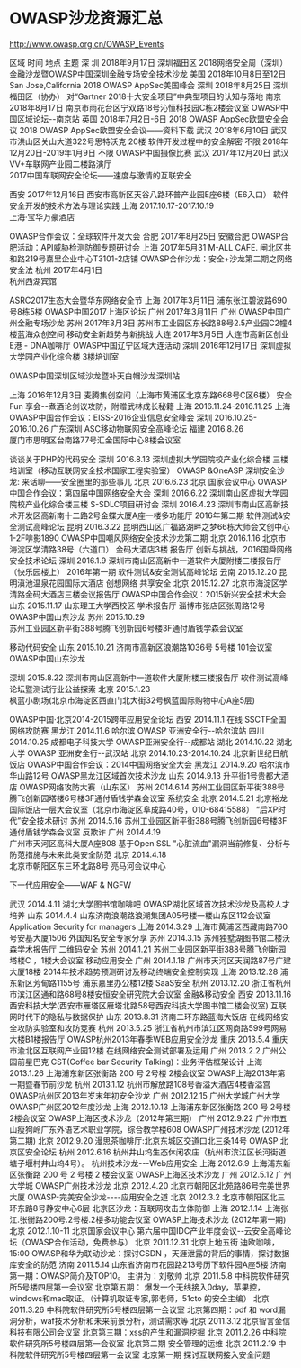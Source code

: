 # OWASP沙龙资源汇总

http://www.owasp.org.cn/OWASP_Events

区域 时间	地点	主题
深 圳	2018年9月17日	深圳福田区	2018网络安全周（深圳）金融沙龙暨OWASP中国深圳金融专场安全技术沙龙
美国	2018年10月8日至12日	San Jose,California	2018 OWASP AppSec美国峰会
深圳	2018年8月25日	深圳福田区（协办）	对“Gartner 2018十大安全项目”中典型项目的认知与落地
南京	2018年8月17日	南京市雨花台区宁双路18号沁恒科技园C栋2楼会议室	OWASP中国区域论坛--南京站
英国	2018年7月2日-6日	2018 OWASP AppSec欧盟安全会议	2018 OWASP AppSec欧盟安全会议——资料下载
武汉	2018年6月10日	武汉市洪山区关山大道322号思特沃克  20楼	软件开发过程中的安全解密
不限	2018年12月20日-2019年1月9日	不限	OWASP中国摄像比赛
武汉	2017年12月20日	武汉VV+车联网产业园二楼路演厅	
2017中国车联网安全论坛——速度与激情的互联安全

西安	2017年12月16日 
西安市高新区天谷八路环普产业园E座6楼（E6入口）	软件安全开发的技术方法与理论实践
上海	2017.10.17-2017.10.19	
上海·宝华万豪酒店

OWASP合作会议：全球软件开发大会
合肥	2017年8月25日	安徽合肥	OWASP合肥活动：API威胁检测防御专题研讨会
上海	2017年5月31	M-ALL CAFE. 闸北区共和路219号嘉里企业中心T3101-2店铺	OWASP合作沙龙：安全+沙龙第二期之网络安全法
杭州	2017年4月1日	
杭州西湖宾馆

ASRC2017生态大会暨华东网络安全节
上海	2017年3月11日	浦东张江碧波路690号8栋5楼	OWASP中国2017上海区论坛
广州	2017年3月11日	广州	OWASP中国广州金融专场沙龙
苏州	2017年3月3日	苏州市工业园区东长路88号2.5产业园C2幢4楼蓝海众创空间	移动安全新趋势与新挑战
大连	2017年3月5日	大连市高新区创业E港 - DNA咖啡厅	OWASP中国辽宁区域大连活动
深圳	2016年12月17日	
深圳虚拟大学园产业化综合楼 3楼培训室

OWASP中国深圳区域沙龙暨补天白帽沙龙深圳站

上海	2016年12月3日 
麦腾集创空间（上海市黄浦区北京东路668号C区6楼）	安全 Fun 享会--煮酒论剑议攻防，附赠武林成长秘籍
上海	2016.11.24-2016.11.25	上海	OWASP中国合作会议：EISS-2016企业信息安全峰会
深圳	2016.10.25-2016.10.26	广东深圳	ASC移动物联网安全高峰论坛
福建	2016.8.26	
厦门市思明区台南路77号汇金国际中心8楼会议室

谈谈关于PHP的代码安全
深圳	2016.8.13	深圳虚拟大学园院校产业化综合楼  三楼培训室（移动互联网安全技术国家工程实验室）	OWASP &OneASP 深圳安全沙龙: 来话聊——安全圈里的那些事儿
北京	2016.6.23	北京 国家会议中心	OWASP中国合作会议：第四届中国网络安全大会
深圳	2016.6.22	深圳南山区虚拟大学园院校产业化综合楼三楼	S-SDLC项目研讨会
深圳	2016.4.23	深圳市南山区高新技术开发区高新南十二路2号金蝶大厦A座一楼多功能厅	2016年第二期 软件测试&安全测试高峰论坛
昆明	2016.3.22	昆明西山区广福路湖畔之梦66栋大师会文创中心1-2F啡影1890	OWASP中国嘲风网络安全技术沙龙第二期
北京	2016.1.16	北京市海淀区学清路38号（六道口） 金码大酒店3楼 报告厅	创新与挑战，2016国舜网络安全技术论坛
深圳	2016.1.9	深圳市南山区高新中一道软件大厦附楼三楼报告厅（快乐园楼上）	2016年第一期 软件测试&安全测试高峰论坛
云南	2015.12.20	昆明滇池温泉花园国际大酒店	创想网络 共享安全
北京	2015.12.27	北京市海淀区学清路金码大酒店三楼会议报告厅	OWASP中国合作会议：2015新兴安全技术大会
山东	2015.11.17	山东理工大学西校区 学术报告厅 淄博市张店区张周路12号	OWASP中国山东沙龙
苏州	2015.10.29	
苏州工业园区新平街388号腾飞创新园6号楼3F通付盾钱学森会议室

移动代码安全
山东	2015.10.21	济南市高新区浪潮路1036号 5号楼 101会议室	
OWASP中国山东沙龙

深圳	2015.8.22	深圳市南山区高新中一道软件大厦附楼三楼报告厅	软件测试高峰论坛暨测试行业公益探索
北京	2015.1.23	
枫蓝小剧场(北京市海淀区西直门北大街32号枫蓝国际购物中心A座5层)

OWASP中国·北京2014-2015跨年应用安全论坛
西安	2014.11.1	在线	SSCTF全国网络攻防赛
黑龙江	2014.11.6	哈尔滨	OWASP 亚洲安全行--哈尔滨站
四川	2014.10.25	成都电子科技大学	OWASP亚洲安全行--成都站
湖北	2014.10.22	湖北大学	OWASP 亚洲安全行--武汉站
北京	2014.10.23-2014.10.24	北京新世纪日航饭店	OWASP中国合作会议：2014中国网络安全大会
黑龙江	2014.9.20	哈尔滨市华山路12号	OWASP黑龙江区域首次技术沙龙
山东	2014.9.13	升平街1号贵都大酒店	OWASP网络攻防大赛（山东区）
苏州	2014.6.14	苏州工业园区新平街388号腾飞创新园塔楼6号楼3F通付盾钱学森会议室	系统安全
北京	2014.5.21	北京裕龙国际饭店一层大会议室（北京市海淀区阜成路40号，010-68415588）	“后XP时代”安全技术研讨
苏州	2014.5.16	苏州工业园区新平街388号腾飞创新园6号楼3F通付盾钱学森会议室	反欺诈
广州	2014.4.19	
广州市天河区高科大厦A座808
基于Open SSL "心脏流血"漏洞当前修复、分析与防范措施与未来此类安全防范
北京	2014.4.18	
北京市朝阳区东三环北路8号 亮马河会议中心

下一代应用安全——WAF & NGFW

武汉	2014.4.11	湖北大学图书馆咖啡吧	OWASP湖北区域首次技术沙龙及高校人才培养
山东	2014.4.4	山东济南浪潮路浪潮集团A05号楼一楼山东区112会议室	Application Security for managers
上海	2014.3.29	上海市黄浦区西藏南路760号安基大厦1506	外国知名安全专家分享
苏州	2014.3.15	苏州独墅湖图书馆二楼沃森学术报告厅	二维码安全
苏州	2014.1.21	苏州工业园区新平街388号腾飞创新园塔楼C ，1楼大会议室	移动应用安全
广州	2014.1.18	广州市天河区天润路87号广建大厦18楼	2014年技术趋势预测研讨及移动终端安全控制实现
上海	2013.12.28	浦东新区芳甸路1155号 浦东嘉里办公楼12楼	SaaS安全
杭州	2013.12.20	浙江省杭州市滨江区通和路68号8楼安恒安全研究院大会议室	金融&移动安全
西安	2013.11.16	西安科技大学(西安市雁塔区雁塔北路58号西安科技大学图书馆二楼会议室)	互联网时代下的隐私与数据保护
山东	2013.8.31	济南二环东路蓝海大饭店	在线网络安全攻防实验室和攻防竞赛
杭州	2013.5.25	浙江省杭州市滨江区网商路599号网易大楼B1楼报告厅	OWASP杭州2013年春季WEB应用安全沙龙
重庆	2013.5.4	重庆市渝北区互联网产业园12楼	在线网络安全测试部署及运用
广州	2013.2.2	广州公园前星巴克	CST(Coffee bar Security Talking)：业务评估框架设计
上海	2013.1.26	上海浦东新区张衡路 200 号 2号楼 2楼会议室	OWASP上海2013年第一期暨春节前沙龙
杭州	2013.1.12	杭州市解放路108号香溢大酒店4楼香溢宫	OWASP杭州区2013年岁末年初安全沙龙
广州	2012.12.15	广州大学城广州大学	OWASP广州区2012年度沙龙
上海	2012.10.13	上海浦东新区张衡路 200 号 2号楼 2楼会议室	OWASP上海区技术沙龙（2012年第三期）
广州	2012.9.22	广州市五山瘦狗岭广东外语艺术职业学院，综合教学楼608	OWASP广州技术沙龙 (2012年第二期) 
北京	2012.9.20	漫思茶咖啡厅:北京东城区交道口北三条14号	OWASP 北京区安全论坛
杭州	2012.6.16	杭州井山坞生态休闲农庄（杭州市滨江区长河街道塘子堰村井山坞4号）。	杭州技术沙龙---Web应用安全
上海	2012.6.9	上海浦东新区张衡路 200 号 2 号楼 2 楼会议室	OWASP上海区技术沙龙
广州	2012.5.12	广州大学城	OWASP广州技术沙龙
北京	2012.4.20	北京市朝阳区北苑路86号完美世界大厦	OWASP-完美安全沙龙----应用安全之道
北京	2012.3.2	北京市朝阳区北三环东路8号静安中心6层	北京区沙龙：互联网攻击立体防御
上海	2012.1.14	上海张江.张衡路200号.2号楼.2楼多功能会议室	OWASP上海技术沙龙 (2012年第一期)
北京	2012.1.10-11	北京国家会议中心	第六届中国IDC产业年度会议--云安全高峰论坛（OWASP合作活动，免费参与）
北京	2011.12.31	北京上地五街 迪欧咖啡，15:00	OWASP和华为联动沙龙：探讨CSDN ，天涯泄露的背后的事情，探讨数据库安全的防范
济南	2011.5.14	山东省济南市花园路213号历下软件园A座5楼	济南第一期：OWASP简介及TOP10。 主讲为：刘敬帅
北京	2011.5.8	中科院软件研究所5号楼四层第一会议室	北京第五期： 爆发一个无线接入0day，苹果控， windows和mac取证。（计算机取证专家,郭老师，51cto 的安全主编）
北京	2011.3.26	中科院软件研究所5号楼四层第一会议室	北京第四期：pdf 和 word漏洞分析，waf技术分析和未来前景分析，测试需求等
北京	2011.3.12	北京智言金信科技有限公司会议室	北京第三期：xss的产生和漏洞挖掘
北京	2011.2.26	中科院软件研究所5号楼四层第一会议室	北京第二期 安全管理的运维
北京	2011.2.19	中科院软件研究所5号楼四层第一会议室	北京第一期 探讨互联网接入安全问题
